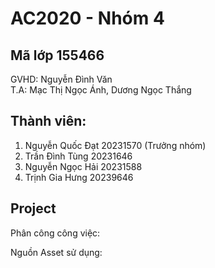 # AC2020 - Nhóm 4
## Mã lớp 155466
GVHD: Nguyễn Đình Văn <br>
T.A: Mạc Thị Ngọc Ánh, Dương Ngọc Thắng



## Thành viên:
1. Nguyễn Quốc Đạt 20231570 (Trưởng nhóm)
2. Trần Đình Tùng 20231646
3. Nguyễn Ngọc Hải 20231588
4. Trịnh Gia Hưng 20239646

## Project
Phân công công việc:

Nguồn Asset sử dụng: 